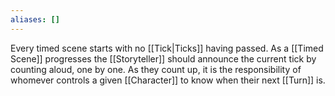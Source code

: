 ```yaml
---
aliases: []
---
```

Every timed scene starts with no [[Tick|Ticks]] having passed. As a [[Timed Scene]] progresses the [[Storyteller]] should announce the current tick by counting aloud, one by one. As they count up, it is the responsibility of whomever controls a given [[Character]] to know when their next [[Turn]] is.